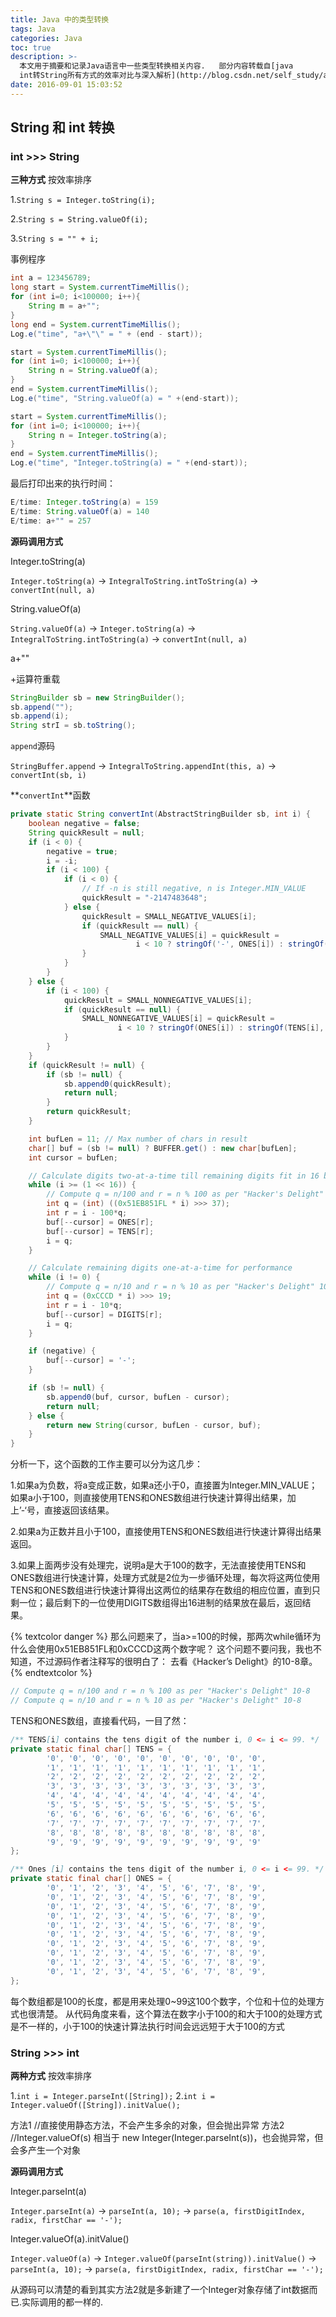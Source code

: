 ```yaml
---
title: Java 中的类型转换
tags: Java
categories: Java
toc: true
description: >-
  本文用于摘要和记录Java语言中一些类型转换相关内容.   部分内容转载自[java
  int转String所有方式的效率对比与深入解析](http://blog.csdn.net/self_study/article/details/50880110)
date: 2016-09-01 15:03:52
---
```



## String 和 int 转换 ##

### int >>> String ###

**三种方式** 按效率排序

1.`String s = Integer.toString(i);`

2.`String s = String.valueOf(i);`

3.`String s = "" + i;`

<!-- more -->

事例程序

```java
int a = 123456789;
long start = System.currentTimeMillis();
for (int i=0; i<100000; i++){
    String m = a+"";
}
long end = System.currentTimeMillis();
Log.e("time", "a+\"\" = " + (end - start));

start = System.currentTimeMillis();
for (int i=0; i<100000; i++){
    String n = String.valueOf(a);
}
end = System.currentTimeMillis();
Log.e("time", "String.valueOf(a) = " +(end-start));

start = System.currentTimeMillis();
for (int i=0; i<100000; i++){
    String n = Integer.toString(a);
}
end = System.currentTimeMillis();
Log.e("time", "Integer.toString(a) = " +(end-start));
```

最后打印出来的执行时间：
```java
E/time: Integer.toString(a) = 159
E/time: String.valueOf(a) = 140
E/time: a+"" = 257
```

**源码调用方式**

Integer.toString(a)

`Integer.toString(a)` -> `IntegralToString.intToString(a)` -> `convertInt(null, a)`

String.valueOf(a)

`String.valueOf(a)` -> `Integer.toString(a)` -> `IntegralToString.intToString(a)` -> `convertInt(null, a)`

a+""

+运算符重载
```java
StringBuilder sb = new StringBuilder();
sb.append("");
sb.append(i);
String strI = sb.toString();
```
`append`源码

`StringBuffer.append` -> `IntegralToString.appendInt(this, a)` -> `convertInt(sb, i)`


**`convertInt`**函数
```java
private static String convertInt(AbstractStringBuilder sb, int i) {
    boolean negative = false;
    String quickResult = null;
    if (i < 0) {
        negative = true;
        i = -i;
        if (i < 100) {
            if (i < 0) {
                // If -n is still negative, n is Integer.MIN_VALUE
                quickResult = "-2147483648";
            } else {
                quickResult = SMALL_NEGATIVE_VALUES[i];
                if (quickResult == null) {
                    SMALL_NEGATIVE_VALUES[i] = quickResult =
                            i < 10 ? stringOf('-', ONES[i]) : stringOf('-', TENS[i], ONES[i]);
                }
            }
        }
    } else {
        if (i < 100) {
            quickResult = SMALL_NONNEGATIVE_VALUES[i];
            if (quickResult == null) {
                SMALL_NONNEGATIVE_VALUES[i] = quickResult =
                        i < 10 ? stringOf(ONES[i]) : stringOf(TENS[i], ONES[i]);
            }
        }
    }
    if (quickResult != null) {
        if (sb != null) {
            sb.append0(quickResult);
            return null;
        }
        return quickResult;
    }

    int bufLen = 11; // Max number of chars in result
    char[] buf = (sb != null) ? BUFFER.get() : new char[bufLen];
    int cursor = bufLen;

    // Calculate digits two-at-a-time till remaining digits fit in 16 bits
    while (i >= (1 << 16)) {
        // Compute q = n/100 and r = n % 100 as per "Hacker's Delight" 10-8
        int q = (int) ((0x51EB851FL * i) >>> 37);
        int r = i - 100*q;
        buf[--cursor] = ONES[r];
        buf[--cursor] = TENS[r];
        i = q;
    }

    // Calculate remaining digits one-at-a-time for performance
    while (i != 0) {
        // Compute q = n/10 and r = n % 10 as per "Hacker's Delight" 10-8
        int q = (0xCCCD * i) >>> 19;
        int r = i - 10*q;
        buf[--cursor] = DIGITS[r];
        i = q;
    }

    if (negative) {
        buf[--cursor] = '-';
    }

    if (sb != null) {
        sb.append0(buf, cursor, bufLen - cursor);
        return null;
    } else {
        return new String(cursor, bufLen - cursor, buf);
    }
}
```
分析一下，这个函数的工作主要可以分为这几步：

1.如果a为负数，将a变成正数，如果a还小于0，直接置为Integer.MIN_VALUE；如果a小于100，则直接使用TENS和ONES数组进行快速计算得出结果，加上’-‘号，直接返回该结果。

2.如果a为正数并且小于100，直接使用TENS和ONES数组进行快速计算得出结果返回。

3.如果上面两步没有处理完，说明a是大于100的数字，无法直接使用TENS和ONES数组进行快速计算，处理方式就是2位为一步循环处理，每次将这两位使用TENS和ONES数组进行快速计算得出这两位的结果存在数组的相应位置，直到只剩一位；最后剩下的一位使用DIGITS数组得出16进制的结果放在最后，返回结果。

{% textcolor danger %}
那么问题来了，当a>=100的时候，那两次while循环为什么会使用0x51EB851FL和0xCCCD这两个数字呢？
这个问题不要问我，我也不知道，不过源码作者注释写的很明白了： 去看《Hacker’s Delight》的10-8章。 
{% endtextcolor %}
```java
// Compute q = n/100 and r = n % 100 as per "Hacker's Delight" 10-8 
// Compute q = n/10 and r = n % 10 as per "Hacker's Delight" 10-8 
```



TENS和ONES数组，直接看代码，一目了然：
```java
/** TENS[i] contains the tens digit of the number i, 0 <= i <= 99. */
private static final char[] TENS = {
        '0', '0', '0', '0', '0', '0', '0', '0', '0', '0',
        '1', '1', '1', '1', '1', '1', '1', '1', '1', '1',
        '2', '2', '2', '2', '2', '2', '2', '2', '2', '2',
        '3', '3', '3', '3', '3', '3', '3', '3', '3', '3',
        '4', '4', '4', '4', '4', '4', '4', '4', '4', '4',
        '5', '5', '5', '5', '5', '5', '5', '5', '5', '5',
        '6', '6', '6', '6', '6', '6', '6', '6', '6', '6',
        '7', '7', '7', '7', '7', '7', '7', '7', '7', '7',
        '8', '8', '8', '8', '8', '8', '8', '8', '8', '8',
        '9', '9', '9', '9', '9', '9', '9', '9', '9', '9'
};

/** Ones [i] contains the tens digit of the number i, 0 <= i <= 99. */
private static final char[] ONES = {
        '0', '1', '2', '3', '4', '5', '6', '7', '8', '9',
        '0', '1', '2', '3', '4', '5', '6', '7', '8', '9',
        '0', '1', '2', '3', '4', '5', '6', '7', '8', '9',
        '0', '1', '2', '3', '4', '5', '6', '7', '8', '9',
        '0', '1', '2', '3', '4', '5', '6', '7', '8', '9',
        '0', '1', '2', '3', '4', '5', '6', '7', '8', '9',
        '0', '1', '2', '3', '4', '5', '6', '7', '8', '9',
        '0', '1', '2', '3', '4', '5', '6', '7', '8', '9',
        '0', '1', '2', '3', '4', '5', '6', '7', '8', '9',
        '0', '1', '2', '3', '4', '5', '6', '7', '8', '9',
};
```
每个数组都是100的长度，都是用来处理0~99这100个数字，个位和十位的处理方式也很清楚。 
从代码角度来看，这个算法在数字小于100的和大于100的处理方式是不一样的，小于100的快速计算法执行时间会远远短于大于100的方式


### String >>> int ###

**两种方式** 按效率排序

1.`int i = Integer.parseInt([String]);`
2.`int i = Integer.valueOf([String]).initValue();`

方法1
//直接使用静态方法，不会产生多余的对象，但会抛出异常
方法2
//Integer.valueOf(s) 相当于 new Integer(Integer.parseInt(s))，也会抛异常，但会多产生一个对象

**源码调用方式**

Integer.parseInt(a)

`Integer.parseInt(a)` -> `parseInt(a, 10);` -> `parse(a, firstDigitIndex, radix, firstChar == '-');`

Integer.valueOf(a).initValue()

`Integer.valueOf(a)` -> `Integer.valueOf(parseInt(string)).initValue()` -> `parseInt(a, 10);` -> `parse(a, firstDigitIndex, radix, firstChar == '-');`

从源码可以清楚的看到其实方法2就是多新建了一个Integer对象存储了int数据而已.实际调用的都一样的.
